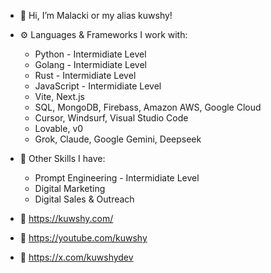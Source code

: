 - 👋 Hi, I’m Malacki or my alias kuwshy! 
- ⚙️ Languages & Frameworks I work with:
    - Python - Intermidiate Level 
    - Golang - Intermidiate Level 
    - Rust - Intermidiate Level
    - JavaScript - Intermidiate Level 
    - Vite, Next.js 
    - SQL, MongoDB, Firebass, Amazon AWS, Google Cloud
    - Cursor, Windsurf, Visual Studio Code
    - Lovable, v0
    - Grok, Claude, Google Gemini, Deepseek
 
- 💫 Other Skills I have:
    - Prompt Engineering - Intermidiate Level
    - Digital Marketing
    - Digital Sales & Outreach 

- 🔗 https://kuwshy.com/ 
- 🔗 https://youtube.com/kuwshy
- 🔗 https://x.com/kuwshydev  
